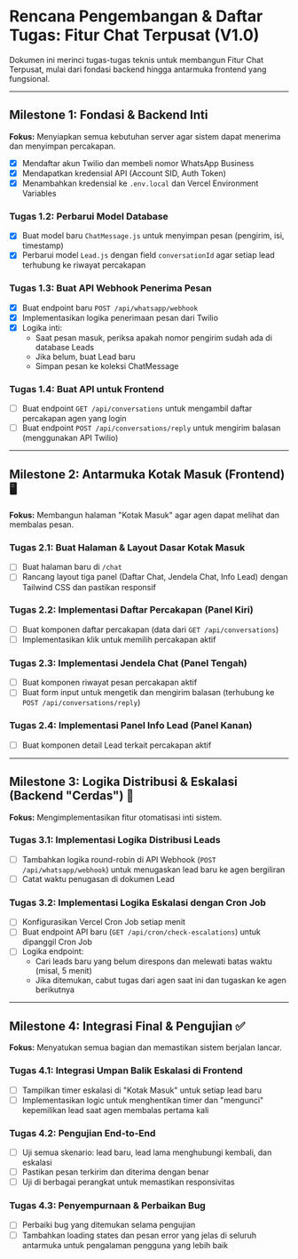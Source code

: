 # Rencana Pengembangan & Daftar Tugas: Fitur Chat Terpusat (V1.0)

Dokumen ini merinci tugas-tugas teknis untuk membangun Fitur Chat Terpusat, mulai dari fondasi backend hingga antarmuka frontend yang fungsional.

---

## Milestone 1: Fondasi & Backend Inti
**Fokus:** Menyiapkan semua kebutuhan server agar sistem dapat menerima dan menyimpan percakapan.

- [x] Mendaftar akun Twilio dan membeli nomor WhatsApp Business
- [x] Mendapatkan kredensial API (Account SID, Auth Token)
- [x] Menambahkan kredensial ke `.env.local` dan Vercel Environment Variables

### Tugas 1.2: Perbarui Model Database
- [x] Buat model baru `ChatMessage.js` untuk menyimpan pesan (pengirim, isi, timestamp)
- [x] Perbarui model `Lead.js` dengan field `conversationId` agar setiap lead terhubung ke riwayat percakapan

### Tugas 1.3: Buat API Webhook Penerima Pesan
- [x] Buat endpoint baru `POST /api/whatsapp/webhook`
- [x] Implementasikan logika penerimaan pesan dari Twilio
- [x] Logika inti:
    - Saat pesan masuk, periksa apakah nomor pengirim sudah ada di database Leads
    - Jika belum, buat Lead baru
    - Simpan pesan ke koleksi ChatMessage

### Tugas 1.4: Buat API untuk Frontend
- [ ] Buat endpoint `GET /api/conversations` untuk mengambil daftar percakapan agen yang login
- [ ] Buat endpoint `POST /api/conversations/reply` untuk mengirim balasan (menggunakan API Twilio)

---

## Milestone 2: Antarmuka Kotak Masuk (Frontend) 🖥️
**Fokus:** Membangun halaman "Kotak Masuk" agar agen dapat melihat dan membalas pesan.

### Tugas 2.1: Buat Halaman & Layout Dasar Kotak Masuk
- [ ] Buat halaman baru di `/chat`
- [ ] Rancang layout tiga panel (Daftar Chat, Jendela Chat, Info Lead) dengan Tailwind CSS dan pastikan responsif

### Tugas 2.2: Implementasi Daftar Percakapan (Panel Kiri)
- [ ] Buat komponen daftar percakapan (data dari `GET /api/conversations`)
- [ ] Implementasikan klik untuk memilih percakapan aktif

### Tugas 2.3: Implementasi Jendela Chat (Panel Tengah)
- [ ] Buat komponen riwayat pesan percakapan aktif
- [ ] Buat form input untuk mengetik dan mengirim balasan (terhubung ke `POST /api/conversations/reply`)

### Tugas 2.4: Implementasi Panel Info Lead (Panel Kanan)
- [ ] Buat komponen detail Lead terkait percakapan aktif

---

## Milestone 3: Logika Distribusi & Eskalasi (Backend "Cerdas") 🧠
**Fokus:** Mengimplementasikan fitur otomatisasi inti sistem.

### Tugas 3.1: Implementasi Logika Distribusi Leads
- [ ] Tambahkan logika round-robin di API Webhook (`POST /api/whatsapp/webhook`) untuk menugaskan lead baru ke agen bergiliran
- [ ] Catat waktu penugasan di dokumen Lead

### Tugas 3.2: Implementasi Logika Eskalasi dengan Cron Job
- [ ] Konfigurasikan Vercel Cron Job setiap menit
- [ ] Buat endpoint API baru (`GET /api/cron/check-escalations`) untuk dipanggil Cron Job
- [ ] Logika endpoint:
    - Cari leads baru yang belum direspons dan melewati batas waktu (misal, 5 menit)
    - Jika ditemukan, cabut tugas dari agen saat ini dan tugaskan ke agen berikutnya

---

## Milestone 4: Integrasi Final & Pengujian ✅
**Fokus:** Menyatukan semua bagian dan memastikan sistem berjalan lancar.

### Tugas 4.1: Integrasi Umpan Balik Eskalasi di Frontend
- [ ] Tampilkan timer eskalasi di "Kotak Masuk" untuk setiap lead baru
- [ ] Implementasikan logic untuk menghentikan timer dan "mengunci" kepemilikan lead saat agen membalas pertama kali

### Tugas 4.2: Pengujian End-to-End
- [ ] Uji semua skenario: lead baru, lead lama menghubungi kembali, dan eskalasi
- [ ] Pastikan pesan terkirim dan diterima dengan benar
- [ ] Uji di berbagai perangkat untuk memastikan responsivitas

### Tugas 4.3: Penyempurnaan & Perbaikan Bug
- [ ] Perbaiki bug yang ditemukan selama pengujian
- [ ] Tambahkan loading states dan pesan error yang jelas di seluruh antarmuka untuk pengalaman pengguna yang lebih baik
